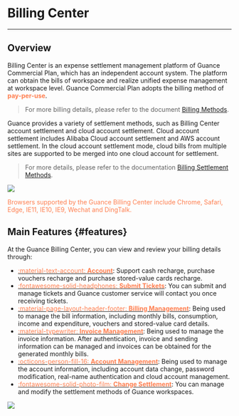 # Billing Center
---

## Overview

Billing Center is an expense settlement management platform of Guance Commercial Plan, which has an independent account system. The platform can obtain the bills of workspace and realize unified expense management at workspace level. Guance Commercial Plan adopts the billing method of <font color=coral>**pay-per-use**</font>. 

> For more billing details, please refer to the document [Billing Methods](../billing-method/index.md).

Guance provides a variety of settlement methods, such as Billing Center account settlement and cloud account settlement. Cloud account settlement includes Alibaba Cloud account settlement and AWS account settlement. In the cloud account settlement mode, cloud bills from multiple sites are supported to be merged into one cloud account for settlement. 

> For more details, please refer to the documentation [Billing Settlement Methods](../billing-account/index.md).

![](../img/billing-index-1.png)

<font color=coral>Browsers supported by the Guance Billing Center include Chrome, Safari, Edge, IE11, IE10, IE9, Wechat and DingTalk.</font>

## Main Features {#features}

At the Guance Billing Center, you can view and review your billing details through:


<div class="grid cards" markdown>

- [<font color="coral"> :material-text-account: __Account__</font>](../cost-center/account-wallet/index.md): Support cash recharge, purchase vouchers recharge and purchase stored-value cards recharge.
- [<font color="coral"> :fontawesome-solid-headphones: __Submit Tickets__</font>](../cost-center/support-center.md): You can submit and manage tickets and Guance customer service will contact you once receiving tickets.
- [<font color="coral"> :material-page-layout-header-footer: __Billing Management__</font>](../cost-center/billing-management.md): Being used to manage the bill information, including monthly bills, consumption, income and expenditure, vouchers and stored-value card details.
- [<font color="coral"> :material-typewriter: __Invoice Management__</font>](../cost-center/invoice-management.md): Being used to manage the invoice information. After authentication, invoice and sending information can be managed and invoices can be obtained for the generated monthly bills.      
- [<font color="coral"> :octicons-person-fill-16: __Account Management__</font>](../cost-center/account-management.md): Being used to manage the account information, including account data change, password modification, real-name authentication and cloud account management.
- [<font color="coral"> :fontawesome-solid-photo-film: __Change Settlement__</font>](../billing-account/index.md): You can manage and modify the settlement methods of Guance workspaces.
      
</div>


![](../img/3.billing_cost_1.png)